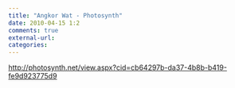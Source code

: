```yaml
---
title: "Angkor Wat - Photosynth"
date: 2010-04-15 1:2
comments: true
external-url:
categories:
---
```

<http://photosynth.net/view.aspx?cid=cb64297b-da37-4b8b-b419-fe9d923775d9>

